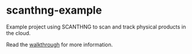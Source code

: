 # scanthng-example

Example project using SCANTHNG to scan and track physical products in the cloud. 

Read the [walkthrough](https://developers.evrythng.com/docs/scan-and-track-with-scanthng) for more information.
